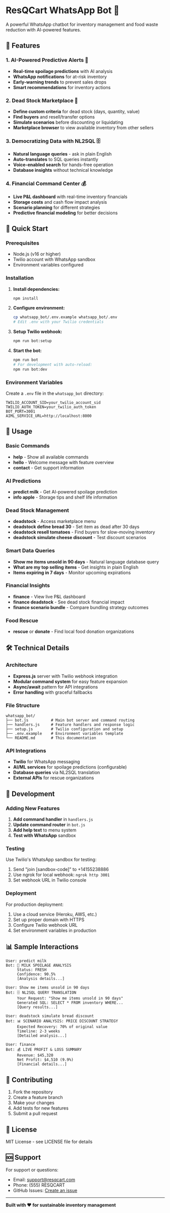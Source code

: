 # ResQCart WhatsApp Bot 🤖

A powerful WhatsApp chatbot for inventory management and food waste reduction with AI-powered features.

## 🌟 Features

### 1. AI-Powered Predictive Alerts 🤖
- **Real-time spoilage predictions** with AI analysis
- **WhatsApp notifications** for at-risk inventory
- **Early-warning trends** to prevent sales drops
- **Smart recommendations** for inventory actions

### 2. Dead Stock Marketplace 🏪
- **Define custom criteria** for dead stock (days, quantity, value)
- **Find buyers** and resell/transfer options
- **Simulate scenarios** before discounting or liquidating
- **Marketplace browser** to view available inventory from other sellers

### 3. Democratizing Data with NL2SQL 🗄️
- **Natural language queries** - ask in plain English
- **Auto-translates** to SQL queries instantly
- **Voice-enabled search** for hands-free operation
- **Database insights** without technical knowledge

### 4. Financial Command Center 💰
- **Live P&L dashboard** with real-time inventory financials
- **Storage costs** and cash flow impact analysis
- **Scenario planning** for different strategies
- **Predictive financial modeling** for better decisions

## 🚀 Quick Start

### Prerequisites
- Node.js (v16 or higher)
- Twilio account with WhatsApp sandbox
- Environment variables configured

### Installation

1. **Install dependencies:**
   ```bash
   npm install
   ```

2. **Configure environment:**
   ```bash
   cp whatsapp_bot/.env.example whatsapp_bot/.env
   # Edit .env with your Twilio credentials
   ```

3. **Setup Twilio webhook:**
   ```bash
   npm run bot:setup
   ```

4. **Start the bot:**
   ```bash
   npm run bot
   # For development with auto-reload:
   npm run bot:dev
   ```

### Environment Variables

Create a `.env` file in the `whatsapp_bot` directory:

```env
TWILIO_ACCOUNT_SID=your_twilio_account_sid
TWILIO_AUTH_TOKEN=your_twilio_auth_token
BOT_PORT=3001
AIML_SERVICE_URL=http://localhost:8000
```

## 📱 Usage

### Basic Commands

- **help** - Show all available commands
- **hello** - Welcome message with feature overview
- **contact** - Get support information

### AI Predictions
- **predict milk** - Get AI-powered spoilage prediction
- **info apple** - Storage tips and shelf life information

### Dead Stock Management
- **deadstock** - Access marketplace menu
- **deadstock define bread 30** - Set item as dead after 30 days
- **deadstock resell tomatoes** - Find buyers for slow-moving inventory
- **deadstock simulate cheese discount** - Test discount scenarios

### Smart Data Queries
- **Show me items unsold in 90 days** - Natural language database query
- **What are my top selling items** - Get insights in plain English
- **Items expiring in 7 days** - Monitor upcoming expirations

### Financial Insights
- **finance** - View live P&L dashboard
- **finance deadstock** - See dead stock financial impact
- **finance scenario bundle** - Compare bundling strategy outcomes

### Food Rescue
- **rescue** or **donate** - Find local food donation organizations

## 🛠️ Technical Details

### Architecture
- **Express.js** server with Twilio webhook integration
- **Modular command system** for easy feature expansion
- **Async/await** pattern for API integrations
- **Error handling** with graceful fallbacks

### File Structure
```
whatsapp_bot/
├── bot.js          # Main bot server and command routing
├── handlers.js     # Feature handlers and response logic  
├── setup.js        # Twilio configuration and setup
├── .env.example    # Environment variables template
└── README.md       # This documentation
```

### API Integrations
- **Twilio** for WhatsApp messaging
- **AI/ML services** for spoilage predictions (configurable)
- **Database queries** via NL2SQL translation
- **External APIs** for rescue organizations

## 🔧 Development

### Adding New Features

1. **Add command handler** in `handlers.js`
2. **Update command router** in `bot.js`
3. **Add help text** to menu system
4. **Test with WhatsApp** sandbox

### Testing

Use Twilio's WhatsApp sandbox for testing:
1. Send "join [sandbox-code]" to +14155238886
2. Use ngrok for local webhook: `ngrok http 3001`
3. Set webhook URL in Twilio console

### Deployment

For production deployment:
1. Use a cloud service (Heroku, AWS, etc.)
2. Set up proper domain with HTTPS
3. Configure Twilio webhook URL
4. Set environment variables in production

## 📊 Sample Interactions

```
User: predict milk
Bot: 🥛 MILK SPOILAGE ANALYSIS
     Status: FRESH
     Confidence: 90.5%
     [Analysis details...]

User: Show me items unsold in 90 days  
Bot: 🗄️ NL2SQL QUERY TRANSLATION
     Your Request: "Show me items unsold in 90 days"
     Generated SQL: SELECT * FROM inventory WHERE...
     [Query results...]

User: deadstock simulate bread discount
Bot: 📊 SCENARIO ANALYSIS: PRICE DISCOUNT STRATEGY
     Expected Recovery: 70% of original value
     Timeline: 2-3 weeks
     [Detailed analysis...]

User: finance
Bot: 💰 LIVE PROFIT & LOSS SUMMARY
     Revenue: $45,320
     Net Profit: $4,510 (9.9%)
     [Financial details...]
```

## 🤝 Contributing

1. Fork the repository
2. Create a feature branch
3. Make your changes
4. Add tests for new features
5. Submit a pull request

## 📄 License

MIT License - see LICENSE file for details

## 🆘 Support

For support or questions:
- Email: support@resqcart.com
- Phone: (555) RESQCART
- GitHub Issues: [Create an issue](https://github.com/your-repo/issues)

---

**Built with ❤️ for sustainable inventory management**
